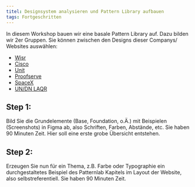 ```yaml
---
titel: Designsystem analysieren und Pattern Library aufbauen
tags: Fortgeschritten
---
```


In diesem Workshop bauen wir eine basale Pattern Library auf. Dazu bilden wir 2er Gruppen. Sie können zwischen den Designs dieser Companys/ Websites auswählen:


- [Wisr](https://wisr.com.au)
- [Cisco](https://www.cisco.com/c/de_de/index.html)
- [Unit](https://www.unit.co/)
- [Proofserve](https://www.proofserve.com/)
- [SpaceX](https://www.spacex.com/)
- [UN/DN LAQR](https://undnlaqr.com)

## Step 1:

Bild Sie die Grundelemente (Base, Foundation, o.Ä.) mit Beispielen (Screenshots) in Figma ab, also Schriften, Farben, Abstände, etc. Sie haben 90 Minuten Zeit. Hier soll eine erste grobe Übersicht entstehen.

## Step 2:

Erzeugen Sie nun für ein Thema, z.B. Farbe oder Typographie ein durchgestaltetes Beispiel des Patternlab Kapitels im Layout der Website, also selbstreferentiell. Sie haben 90 Minuten Zeit. 
